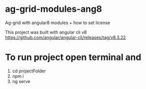 # ag-grid-modules-ang8

Ag-grid with angular8 modules + how to set license

This project was built with angular cli v8
https://github.com/angular/angular-cli/releases/tag/v8.3.22

# To run project open terminal and

1. cd projectFolder
2. npm i
3. ng serve

